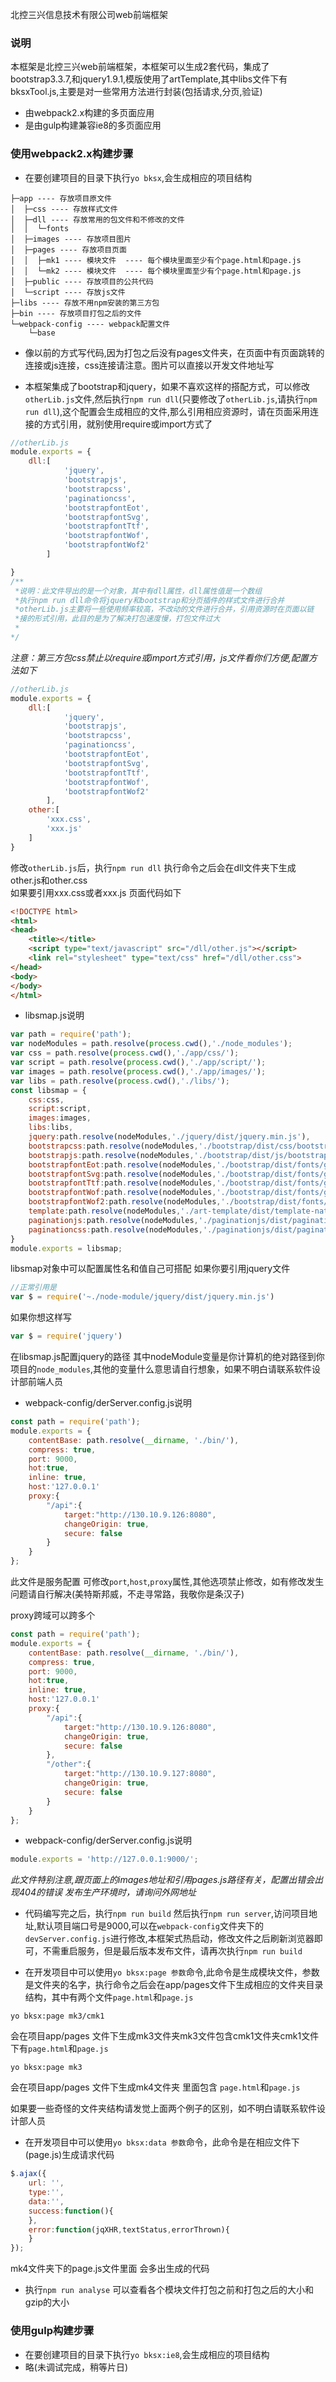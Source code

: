 
北控三兴信息技术有限公司web前端框架  

### 说明
本框架是北控三兴web前端框架，本框架可以生成2套代码，集成了bootstrap3.3.7,和jquery1.9.1,模版使用了artTemplate,其中libs文件下有bksxTool.js,主要是对一些常用方法进行封装(包括请求,分页,验证)
+ 由webpack2.x构建的多页面应用
+ 是由gulp构建兼容ie8的多页面应用

### 使用webpack2.x构建步骤
+ 在要创建项目的目录下执行`yo bksx`,会生成相应的项目结构

```
├─app ---- 存放项目原文件
│  ├─css ---- 存放样式文件 
│  ├─dll ---- 存放常用的包文件和不修改的文件
│  │  └─fonts
│  ├─images ---- 存放项目图片
│  ├─pages ---- 存放项目页面
│  │  ├─mk1 ---- 模块文件  ---- 每个模块里面至少有个page.html和page.js
│  │  └─mk2 ---- 模块文件  ---- 每个模块里面至少有个page.html和page.js
│  ├─public ---- 存放项目的公共代码
│  └─script ---- 存放js文件
├─libs ---- 存放不用npm安装的第三方包
├─bin ---- 存放项目打包之后的文件
└─webpack-config ---- webpack配置文件
    └─base

```


+ 像以前的方式写代码,因为打包之后没有pages文件夹，在页面中有页面跳转的连接或js连接，css连接请注意。图片可以直接以开发文件地址写

+ 本框架集成了bootstrap和jquery，如果不喜欢这样的搭配方式，可以修改`otherLib.js`文件,然后执行`npm run dll`(只要修改了`otherLib.js`,请执行`npm run dll`),这个配置会生成相应的文件,那么引用相应资源时，请在页面采用连接的方式引用，就别使用require或import方式了

```javascript
//otherLib.js
module.exports = {
    dll:[
            'jquery',
            'bootstrapjs',
            'bootstrapcss',
            'paginationcss',
            'bootstrapfontEot',
            'bootstrapfontSvg',
            'bootstrapfontTtf',
            'bootstrapfontWof',
            'bootstrapfontWof2'
        ]

}
/**
 *说明：此文件导出的是一个对象，其中有dll属性，dll属性值是一个数组
 *执行npm run dll命令将jquery和bootstrap和分页插件的样式文件进行合并
 *otherLib.js主要将一些使用频率较高，不改动的文件进行合并，引用资源时在页面以链
 *接的形式引用，此目的是为了解决打包速度慢，打包文件过大
 *
*/
```

*注意：第三方包css禁止以require或import方式引用，js文件看你们方便,配置方法如下*
```javascript
//otherLib.js
module.exports = {
    dll:[
            'jquery',
            'bootstrapjs',
            'bootstrapcss',
            'paginationcss',
            'bootstrapfontEot',
            'bootstrapfontSvg',
            'bootstrapfontTtf',
            'bootstrapfontWof',
            'bootstrapfontWof2'
        ],
    other:[
        'xxx.css',
        'xxx.js'
    ]
}
```

修改`otherLib.js`后，执行`npm run dll`
执行命令之后会在dll文件夹下生成other.js和other.css  
如果要引用xxx.css或者xxx.js 页面代码如下

```html
<!DOCTYPE html>
<html>
<head>
    <title></title>
    <script type="text/javascript" src="/dll/other.js"></script>
    <link rel="stylesheet" type="text/css" href="/dll/other.css">
</head>
<body>
</body>
</html>
```

+ libsmap.js说明

```javascript
var path = require('path');
var nodeModules = path.resolve(process.cwd(),'./node_modules');
var css = path.resolve(process.cwd(),'./app/css/');
var script = path.resolve(process.cwd(),'./app/script/');
var images = path.resolve(process.cwd(),'./app/images/');
var libs = path.resolve(process.cwd(),'./libs/');
const libsmap = {
    css:css,
    script:script,
    images:images,
    libs:libs,
    jquery:path.resolve(nodeModules,'./jquery/dist/jquery.min.js'),
    bootstrapcss:path.resolve(nodeModules,'./bootstrap/dist/css/bootstrap.min.css'),
    bootstrapjs:path.resolve(nodeModules,'./bootstrap/dist/js/bootstrap.min.js'),
    bootstrapfontEot:path.resolve(nodeModules,'./bootstrap/dist/fonts/glyphicons-halflings-regular.eot'),
    bootstrapfontSvg:path.resolve(nodeModules,'./bootstrap/dist/fonts/glyphicons-halflings-regular.svg'),
    bootstrapfontTtf:path.resolve(nodeModules,'./bootstrap/dist/fonts/glyphicons-halflings-regular.ttf'),
    bootstrapfontWof:path.resolve(nodeModules,'./bootstrap/dist/fonts/glyphicons-halflings-regular.woff'),
    bootstrapfontWof2:path.resolve(nodeModules,'./bootstrap/dist/fonts/glyphicons-halflings-regular.woff2'),
    template:path.resolve(nodeModules,'./art-template/dist/template-native.js'),
    paginationjs:path.resolve(nodeModules,'./paginationjs/dist/pagination.min.js'),
    paginationcss:path.resolve(nodeModules,'./paginationjs/dist/pagination.css'),
}
module.exports = libsmap;
```

libsmap对象中可以配置属性名和值自己可搭配
如果你要引用jquery文件
```javascript
//正常引用是
var $ = require('~./node-module/jquery/dist/jquery.min.js')
```

如果你想这样写
```javascript
var $ = require('jquery')
```

在libsmap.js配置jquery的路径
其中nodeModule变量是你计算机的绝对路径到你项目的`node_modules`,其他的变量什么意思请自行想象，如果不明白请联系软件设计部前端人员

+ webpack-config/derServer.config.js说明

```javascript
const path = require('path');
module.exports = {
    contentBase: path.resolve(__dirname, './bin/'),
    compress: true,
    port: 9000,
    hot:true,
    inline: true,
    host:'127.0.0.1'
    proxy:{
        "/api":{
            target:"http://130.10.9.126:8080",
            changeOrigin: true,
            secure: false
        }
    }
};
```

此文件是服务配置
可修改`port`,`host`,`proxy`属性,其他选项禁止修改，如有修改发生问题请自行解决(美特斯邦威，不走寻常路，我敬你是条汉子)

proxy跨域可以跨多个

```javascript
const path = require('path');
module.exports = {
    contentBase: path.resolve(__dirname, './bin/'),
    compress: true,
    port: 9000,
    hot:true,
    inline: true,
    host:'127.0.0.1'
    proxy:{
        "/api":{
            target:"http://130.10.9.126:8080",
            changeOrigin: true,
            secure: false
        },
        "/other":{
            target:"http://130.10.9.127:8080",
            changeOrigin: true,
            secure: false
        }
    }
};
```

+ webpack-config/derServer.config.js说明
```javascript
module.exports = 'http://127.0.0.1:9000/';
```
*此文件特别注意,跟页面上的images地址和引用pages.js路径有关，配置出错会出现404的错误*
*发布生产环境时，请询问外网地址*



+ 代码编写完之后，执行`npm run build` 然后执行`npm run server`,访问项目地址,默认项目端口号是9000,可以在`webpack-config`文件夹下的`devServer.config.js`进行修改,本框架式热启动，修改文件之后刷新浏览器即可，不需重启服务，但是最后版本发布文件，请再次执行`npm run build`

+ 在开发项目中可以使用`yo bksx:page 参数`命令,此命令是生成模块文件，参数是文件夹的名字，执行命令之后会在app/pages文件下生成相应的文件夹目录结构，其中有两个文件`page.html`和`page.js`

`yo bksx:page mk3/cmk1`


会在项目app/pages 文件下生成mk3文件夹mk3文件包含cmk1文件夹cmk1文件下有`page.html`和`page.js`

`yo bksx:page mk3`



会在项目app/pages 文件下生成mk4文件夹 里面包含 `page.html`和`page.js`

如果要一些奇怪的文件夹结构请发觉上面两个例子的区别，如不明白请联系软件设计部人员

+ 在开发项目中可以使用`yo bksx:data 参数`命令，此命令是在相应文件下(page.js)生成请求代码

```javascript
$.ajax({
    url: '',
    type:'',
    data:'',
    success:function(){
    },
    error:function(jqXHR,textStatus,errorThrown){
    }
});
```

mk4文件夹下的page.js文件里面 会多出生成的代码

+ 执行`npm run analyse` 可以查看各个模块文件打包之前和打包之后的大小和gzip的大小

### 使用gulp构建步骤
+ 在要创建项目的目录下执行`yo bksx:ie8`,会生成相应的项目结构
+ 略(未调试完成，稍等片日)



